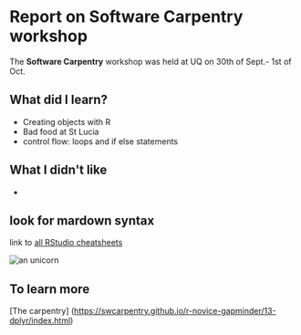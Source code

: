 # Report on Software Carpentry workshop

The **Software Carpentry** workshop was held at UQ on 30th of Sept.- 1st of Oct.

## What did I learn?
* Creating objects with R
* Bad food at St Lucia
* control flow: loops and if else statements

## What I didn't like
*

## look for mardown syntax

link to [all RStudio cheatsheets](http://www.rstudio.com/resources/cheatsheets/)

![an unicorn](https://www.google.com.hk/imgres?imgurl=http%3A%2F%2Fcdn.shopify.com%2Fs%2Ffiles%2F1%2F0257%2F6087%2Fproducts%2Fd1b2e81fb85680d23b5c6b752a89c9d3.png%3Fv%3D1539831273&imgrefurl=https%3A%2F%2Fwww.popsockets.com%2Fproducts%2Funicorn-dreams&docid=W2574algdk7-oM&tbnid=ksbbyH0ufFtJeM%3A&vet=10ahUKEwiWrfepo_rkAhXJe30KHZhwAGMQMwh5KAEwAQ..i&w=1000&h=1000&client=safari&bih=837&biw=1440&q=unicorn&ved=0ahUKEwiWrfepo_rkAhXJe30KHZhwAGMQMwh5KAEwAQ&iact=mrc&uact=8)

## To learn more
[The carpentry] (https://swcarpentry.github.io/r-novice-gapminder/13-dplyr/index.html)
